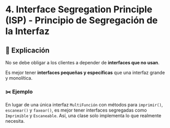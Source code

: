# 4. Interface Segregation Principle (ISP) - Principio de Segregación de la Interfaz

## 🎯 Explicación

No se debe obligar a los clientes a depender de **interfaces que no usan**.

Es mejor tener **interfaces pequeñas y específicas** que una interfaz grande y monolítica.

### ✂️ Ejemplo

En lugar de una única interfaz `MultiFunción` con métodos para `imprimir()`, `escanear()` y `faxear()`, es mejor tener interfaces segregadas como `Imprimible` y `Escaneable`. Así, una clase solo implementa lo que realmente necesita.
